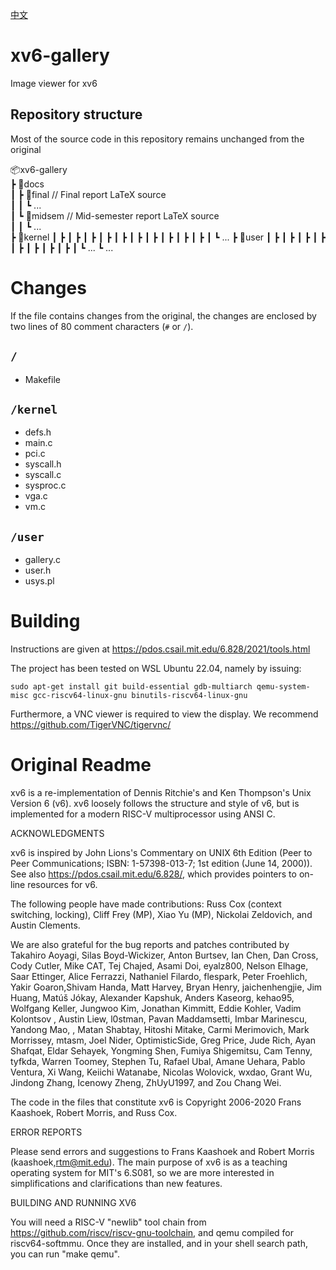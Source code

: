 [中文](https://github.com/georgetian3/xv6-gallery/blob/main/README.zh.md)

# xv6-gallery

Image viewer for xv6

## Repository structure

Most of the source code in this repository remains unchanged from the original 

📦xv6-gallery  
 ┣ 📂docs  
 ┃ ┣ 📂final // Final report LaTeX source  
 ┃ ┃ ┗ ...  
 ┃ ┗ 📂midsem // Mid-semester report LaTeX source  
 ┃ ┃ ┗ ...  
 ┣ 📂kernel 
 ┃ ┣ 
 ┃ ┣ 
 ┃ ┣ 
 ┃ ┣ 
 ┃ ┣ 
 ┃ ┣ 
 ┃ ┣ 
 ┃ ┣ 
 ┃ ┣ 
 ┃ ┣ 
 ┃ ┗ ...
 ┣ 📂user 
 ┃ ┣ 
 ┃ ┣ 
 ┃ ┣ 
 ┃ ┣ 
 ┃ ┣ 
 ┃ ┣ 
 ┃ ┣ 
 ┃ ┣ 
 ┃ ┗ ...
 ┗ ...

# Changes

If the file contains changes from the original, the changes are enclosed by two lines of 80 comment characters (`#` or `/`).

## `/`
- Makefile

## `/kernel`
- defs.h
- main.c
- pci.c
- syscall.h
- syscall.c
- sysproc.c
- vga.c
- vm.c

## `/user`
- gallery.c
- user.h
- usys.pl

# Building

Instructions are given at https://pdos.csail.mit.edu/6.828/2021/tools.html

The project has been tested on WSL Ubuntu 22.04, namely by issuing:

`sudo apt-get install git build-essential gdb-multiarch qemu-system-misc gcc-riscv64-linux-gnu binutils-riscv64-linux-gnu `

Furthermore, a VNC viewer is required to view the display. We recommend https://github.com/TigerVNC/tigervnc/

# Original Readme

xv6 is a re-implementation of Dennis Ritchie's and Ken Thompson's Unix
Version 6 (v6).  xv6 loosely follows the structure and style of v6,
but is implemented for a modern RISC-V multiprocessor using ANSI C.

ACKNOWLEDGMENTS

xv6 is inspired by John Lions's Commentary on UNIX 6th Edition (Peer
to Peer Communications; ISBN: 1-57398-013-7; 1st edition (June 14,
2000)). See also https://pdos.csail.mit.edu/6.828/, which
provides pointers to on-line resources for v6.

The following people have made contributions: Russ Cox (context switching,
locking), Cliff Frey (MP), Xiao Yu (MP), Nickolai Zeldovich, and Austin
Clements.

We are also grateful for the bug reports and patches contributed by
Takahiro Aoyagi, Silas Boyd-Wickizer, Anton Burtsev, Ian Chen, Dan
Cross, Cody Cutler, Mike CAT, Tej Chajed, Asami Doi, eyalz800, Nelson
Elhage, Saar Ettinger, Alice Ferrazzi, Nathaniel Filardo, flespark,
Peter Froehlich, Yakir Goaron,Shivam Handa, Matt Harvey, Bryan Henry,
jaichenhengjie, Jim Huang, Matúš Jókay, Alexander Kapshuk, Anders
Kaseorg, kehao95, Wolfgang Keller, Jungwoo Kim, Jonathan Kimmitt,
Eddie Kohler, Vadim Kolontsov , Austin Liew, l0stman, Pavan
Maddamsetti, Imbar Marinescu, Yandong Mao, , Matan Shabtay, Hitoshi
Mitake, Carmi Merimovich, Mark Morrissey, mtasm, Joel Nider,
OptimisticSide, Greg Price, Jude Rich, Ayan Shafqat, Eldar Sehayek,
Yongming Shen, Fumiya Shigemitsu, Cam Tenny, tyfkda, Warren Toomey,
Stephen Tu, Rafael Ubal, Amane Uehara, Pablo Ventura, Xi Wang, Keiichi
Watanabe, Nicolas Wolovick, wxdao, Grant Wu, Jindong Zhang, Icenowy
Zheng, ZhUyU1997, and Zou Chang Wei.

The code in the files that constitute xv6 is
Copyright 2006-2020 Frans Kaashoek, Robert Morris, and Russ Cox.

ERROR REPORTS

Please send errors and suggestions to Frans Kaashoek and Robert Morris
(kaashoek,rtm@mit.edu). The main purpose of xv6 is as a teaching
operating system for MIT's 6.S081, so we are more interested in
simplifications and clarifications than new features.

BUILDING AND RUNNING XV6

You will need a RISC-V "newlib" tool chain from
https://github.com/riscv/riscv-gnu-toolchain, and qemu compiled for
riscv64-softmmu. Once they are installed, and in your shell
search path, you can run "make qemu".


